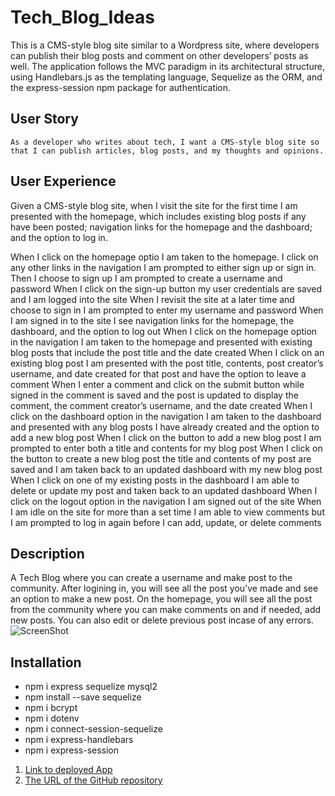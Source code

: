 # Tech_Blog_Ideas

This is a CMS-style blog site similar to a Wordpress site, where developers can publish their blog posts and comment on other developers’ posts as well. The application follows the MVC paradigm in its architectural structure, using Handlebars.js as the templating language, Sequelize as the ORM, and the express-session npm package for authentication.

## User Story
```
As a developer who writes about tech, I want a CMS-style blog site so that I can publish articles, blog posts, and my thoughts and opinions.
```
## User Experience

Given a CMS-style blog site, when I visit the site for the first time I am presented with the homepage, which includes existing blog posts if any have been posted; navigation links for the homepage and the dashboard; and the option to log in.

When I click on the homepage optio I am taken to the homepage. I click on any other links in the navigation I am prompted to either sign up or sign in. Then I choose to sign up I am prompted to create a username and password
When I click on the sign-up button my user credentials are saved and I am logged into the site
When I revisit the site at a later time and choose to sign in I am prompted to enter my username and password
When I am signed in to the site I see navigation links for the homepage, the dashboard, and the option to log out
When I click on the homepage option in the navigation I am taken to the homepage and presented with existing blog posts that include the post title and the date created
When I click on an existing blog post I am presented with the post title, contents, post creator’s username, and date created for that post and have the option to leave a comment
When I enter a comment and click on the submit button while signed in the comment is saved and the post is updated to display the comment, the comment creator’s username, and the date created
When I click on the dashboard option in the navigation I am taken to the dashboard and presented with any blog posts I have already created and the option to add a new blog post
When I click on the button to add a new blog post I am prompted to enter both a title and contents for my blog post
When I click on the button to create a new blog post the title and contents of my post are saved and I am taken back to an updated dashboard with my new blog post
When I click on one of my existing posts in the dashboard I am able to delete or update my post and taken back to an updated dashboard
When I click on the logout option in the navigation I am signed out of the site
When I am idle on the site for more than a set time I am able to view comments but I am prompted to log in again before I can add, update, or delete comments

## Description
A Tech Blog where you can create a username and make post to the community.  After logining in, you will see all the post you've made and see an option to make a new post.  On the homepage, you will see all the post from the community where you can make comments on and if needed, add new posts.  You can also edit or delete previous post incase of any errors.
![ScreenShot](https://user-images.githubusercontent.com/88345845/152666747-744e376a-c83b-4c7a-abb9-07b104bfcef0.png)
## Installation
* npm i express sequelize mysql2<br>
* npm install --save sequelize<br>
* npm i bcrypt<br>
* npm i dotenv<br>
* npm i connect-session-sequelize<br>
* npm i express-handlebars<br>
* npm i express-session<br>

1. [Link to deployed App](https://morning-ocean-66291.herokuapp.com)
2. [The URL of the GitHub repository](https://github.com/EvgeniiI7/14-Tech-Blog)
